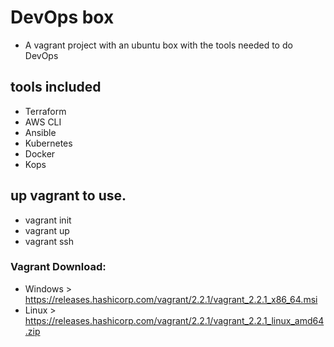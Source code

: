 # DevOps box
* A vagrant project with an ubuntu box with the tools needed to do DevOps

## tools included
* Terraform
* AWS CLI
* Ansible
* Kubernetes
* Docker
* Kops

## up vagrant to use.

* vagrant init
* vagrant up
* vagrant ssh


### Vagrant Download:

* Windows > https://releases.hashicorp.com/vagrant/2.2.1/vagrant_2.2.1_x86_64.msi
* Linux > https://releases.hashicorp.com/vagrant/2.2.1/vagrant_2.2.1_linux_amd64.zip
